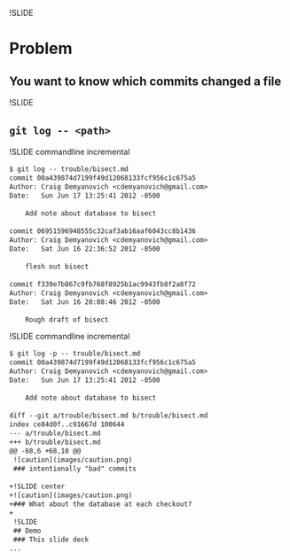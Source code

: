!SLIDE
# Problem
## You want to know which commits changed a file

!SLIDE
## `git log -- <path>`

!SLIDE commandline incremental

    $ git log -- trouble/bisect.md
    commit 00a439874d7199f49d12068133fcf956c1c675a5
    Author: Craig Demyanovich <cdemyanovich@gmail.com>
    Date:   Sun Jun 17 13:25:41 2012 -0500

        Add note about database to bisect

    commit 06951596948555c32caf3ab16aaf6043cc8b1436
    Author: Craig Demyanovich <cdemyanovich@gmail.com>
    Date:   Sat Jun 16 22:36:52 2012 -0500

        flesh out bisect

    commit f339e7b867c9fb768f8925b1ac9943fb8f2a8f72
    Author: Craig Demyanovich <cdemyanovich@gmail.com>
    Date:   Sat Jun 16 20:08:46 2012 -0500

        Rough draft of bisect

!SLIDE commandline incremental

    $ git log -p -- trouble/bisect.md
    commit 00a439874d7199f49d12068133fcf956c1c675a5
    Author: Craig Demyanovich <cdemyanovich@gmail.com>
    Date:   Sun Jun 17 13:25:41 2012 -0500

        Add note about database to bisect

    diff --git a/trouble/bisect.md b/trouble/bisect.md
    index ce84d0f..c91667d 100644
    --- a/trouble/bisect.md
    +++ b/trouble/bisect.md
    @@ -68,6 +68,10 @@
     ![caution](images/caution.png)
     ### intentionally "bad" commits

    +!SLIDE center
    +![caution](images/caution.png)
    +### What about the database at each checkout?
    +
     !SLIDE
     ## Demo
     ### This slide deck
    ...
